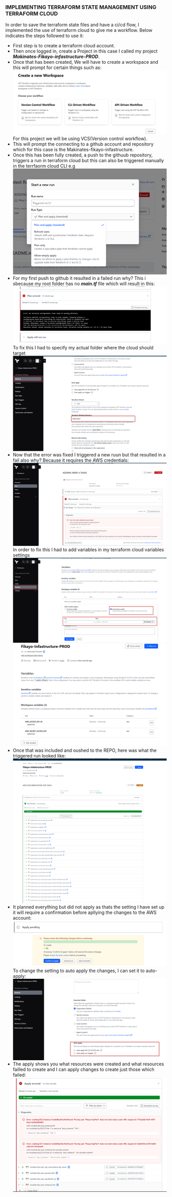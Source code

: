 ### IMPLEMENTING TERRAFORM STATE MANAGEMENT USING TERRAFORM CLOUD

In order to save the terraform state files and have a ci/cd flow, I implemented the use of terraform cloud to give me a workflow. Below indicates the steps followed to use it:

- First step is to create a terraform cloud account.
- Then once logged in, create a Project in this case I called my project ***Makinates-Fikayo-infastructure-PROD***.
- Once that has been created, We will have to create a workspace and this will prompt for certain things such as:
    ![](./Assets/workspaces.png)
 For this project we will be using VCS(Version control workflow).
- This will prompt the connecting to a github account and repository which for this case is the Makinates-fikayo-infastructure.
- Once this has been fully created, a push to the githuub repository, triggers a run in terraform cloud but this can also be triggered manually in the terrfaorm cloud CLI e.g
   ![](./Assets/Runs.png)
- For my first push to github it resulted in a failed run why? This i sbecause my root folder has no ***main.tf*** file which will result in this:
    ![](./Assets/firstFail.png)
To fix this I had to specify my actual folder where the cloud should target
    ![](./Assets/firstfix.png)
- Now that the error was fixed I triggered a new ruun but that resulted in a fail also why? Because it requires the AWS credentials:
    ![](./Assets/Credentials.png)
In order to fix this I had to add variables in my terraform cloud variables settings
    ![](./Assets/CredentialsFix.png)
    ![](./Assets/VARAIBLES.png)
- Once that was included and oushed to the REPO, here was what the triggered run looked like:
    ![](./Assets/TRIGGEREDRUN.png)
- It planned everything but did not apply as thats the setting I have set up it will require a confirmation before apllying the changes to the AWS account:
    ![](./Assets/pendingapproval.png)
To change the setting to auto apply the changes, I can set it to auto-apply:
    ![](./Assets/autoapply.png)
- The apply shows you what resources were created and what resources failled to create and I can apply changes to create just those which failed:
    ![](./Assets/failedResources.png)